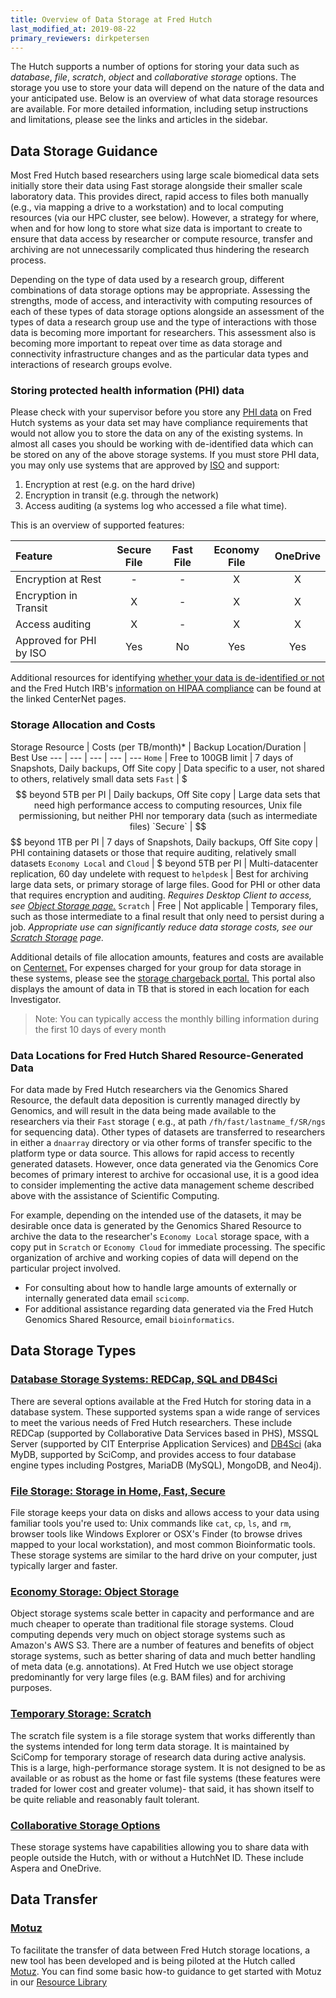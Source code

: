 ```yaml
---
title: Overview of Data Storage at Fred Hutch
last_modified_at: 2019-08-22
primary_reviewers: dirkpetersen
---
```


The Hutch supports a number of options for storing your data such as _database_, _file_, _scratch_, _object_ and _collaborative storage_ options. The storage you use to store your data will depend on the nature of the data and your anticipated use. Below is an overview of what data storage resources are available. For more detailed information, including setup instructions and limitations, please see the links and articles in the sidebar.  

## Data Storage Guidance

Most Fred Hutch based researchers using large scale biomedical data sets initially store their data using Fast storage alongside their smaller scale laboratory data. This provides direct, rapid access to files both manually (e.g., via mapping a drive to a workstation) and to local computing resources (via our HPC cluster, see below). However, a strategy for where, when and for how long to store what size data is important to create to ensure that data access by researcher or compute resource, transfer and archiving are not unnecessarily complicated thus hindering the research process.

Depending on the type of data used by a research group, different combinations of data storage options may be appropriate. Assessing the strengths, mode of access, and interactivity with computing resources of each of these types of data storage options alongside an assessment of the types of data a research group use and the type of interactions with those data is becoming more important for researchers. This assessment also is becoming more important to repeat over time as data storage and connectivity infrastructure changes and as the particular data types and interactions of research groups evolve.


### Storing protected health information (PHI) data

Please check with your supervisor before you store any [PHI data](https://cphs.berkeley.edu/hipaa/hipaa18.html) on Fred Hutch systems as your data set may have compliance requirements that would not allow you to store the data on any of the existing systems. In almost all cases you should be working with de-identified data which can be stored on any of the above storage systems. If you must store PHI data, you may only use systems that are approved by [ISO](https://centernet.fredhutch.org/cn/u/center-it/iso.html) and support:

1. Encryption at rest (e.g. on the hard drive)
2. Encryption in transit (e.g. through the network)
3. Access auditing (a systems log who accessed a file what time).

This is an overview of supported features:

|  Feature 	| Secure File	| Fast File | Economy File |  OneDrive 	|
|:-	|:-:	|:-:	|:-:	|:-:	|
|  Encryption at Rest 	|   -	|   -	|   X	|   X	|
|  Encryption in Transit	|   	X|   -	|   X	|   X	|
|  Access auditing 	|   X	|   -	|   X	|   X 	|
|  Approved for PHI by ISO 	|   Yes	|   No	|   Yes	|   Yes	|


Additional resources for identifying [whether your data is de-identified or not](https://centernet.fredhutch.org/cn/u/hdc/data.html) and the Fred Hutch IRB's [information on HIPAA compliance](https://centernet.fredhutch.org/cn/u/irb/hipaa-compliance.html) can be found at the linked CenterNet pages.  

### Storage Allocation and Costs

Storage Resource | Costs (per TB/month)\*  | Backup Location/Duration | Best Use
--- | --- | --- | --- | ---
`Home` | Free to 100GB limit |  7 days of Snapshots, Daily backups, Off Site copy | Data specific to a user, not shared to others, relatively small data sets
`Fast` | $$$ beyond 5TB per PI |  Daily backups, Off Site copy | Large data sets that need high performance access to computing resources, Unix file permissioning, but neither PHI nor temporary data (such as intermediate files)
`Secure` | $$$$ beyond 1TB per PI |  7 days of Snapshots, Daily backups, Off Site copy | PHI containing datasets or those that require auditing, relatively small datasets
`Economy Local` and `Cloud` | $ beyond 5TB per PI |  Multi-datacenter replication, 60 day undelete with request to `helpdesk` | Best for archiving large data sets, or primary storage of large files.  Good for PHI or other data that requires encryption and auditing. *Requires Desktop Client to access, see [Object Storage page.](/scicomputing/store_objectstore/)*
`Scratch` | Free | Not applicable | Temporary files, such as those intermediate to a final result that only need to persist during a job.  *Appropriate use  can significantly reduce data storage costs, see our [Scratch Storage](/scicomputing/store_scratch/) page.*

Additional details of file allocation amounts, features and costs are available on [Centernet.](https://centernet.fredhutch.org/cn/u/center-it/services/storedataprotect.html) For expenses charged for your group for data storage in these systems, please see the [storage chargeback portal.](https://teams.fhcrc.org/sites/centerit/Support/storage/)  This portal also displays the amount of data in TB that is stored in each location for each Investigator.  

>Note: You can typically access the monthly billing information during the first 10 days of every month

### Data Locations for Fred Hutch Shared Resource-Generated Data
For data made by Fred Hutch researchers via the Genomics Shared Resource, the default data deposition is currently managed directly by Genomics, and will result in the data being made available to the researchers via their `Fast` storage ( e.g., at path `/fh/fast/lastname_f/SR/ngs` for sequencing data).  Other types of datasets are transferred to researchers in either a `dnaarray` directory or via other forms of transfer specific to the platform type or data source.  This allows for rapid access to recently generated datasets.  However, once data generated via the Genomics Core becomes of primary interest to archive for occasional use, it is a good idea to consider implementing the active data management scheme described above with the assistance of Scientific Computing.  

For example, depending on the intended use of the datasets, it may be desirable once data is generated by the Genomics Shared Resource to archive the data to the researcher's `Economy Local` storage space, with a copy put in `Scratch` or `Economy Cloud` for immediate processing.  The specific organization of archive and working copies of data will depend on the particular project involved.  

  - For consulting about how to handle large amounts of externally or internally generated data email `scicomp`.
  - For additional assistance regarding data generated via the Fred Hutch Genomics Shared Resource, email `bioinformatics`.


## Data Storage Types

### [Database Storage Systems: REDCap, SQL and DB4Sci](/scicomputing/store_databases/)

There are several options available at the Fred Hutch for storing data in a database system.  These supported systems span a wide range of services to meet the various needs of Fred Hutch researchers.  These include REDCap (supported by Collaborative Data Services based in PHS), MSSQL Server (supported by CIT Enterprise Application Services) and [DB4Sci](https://mydb.fredhutch.org/) (aka MyDB, supported by SciComp, and provides access to four database engine types including Postgres, MariaDB (MySQL), MongoDB, and Neo4j).  


### [File Storage: Storage in Home, Fast, Secure](/scicomputing/store_posix/)

File storage keeps your data on disks and allows access to your data using familiar tools you're used to: Unix commands like `cat`, `cp`, `ls`, and `rm`,  browser tools like Windows Explorer or OSX's Finder (to browse drives mapped to your local workstation), and most common Bioinformatic tools. These storage systems are similar to the hard drive on your computer, just typically larger and faster.

### [Economy Storage: Object Storage](/scicomputing/store_objectstore/)

Object storage systems scale better in capacity and performance and are much cheaper to operate than traditional file storage systems. Cloud computing depends very much on object storage systems such as Amazon's AWS S3. There are a number of features and benefits of object storage systems, such as better sharing of data and much better handling of meta data (e.g. annotations). At Fred Hutch we use object storage predominantly for very large files (e.g. BAM files) and for archiving purposes.


### [Temporary Storage: Scratch](/scicomputing/store_scratch/)

The scratch file system is a file storage system that works differently than the systems intended for long term data storage. It is maintained by SciComp for temporary storage of research data during active analysis.  This is a large, high-performance storage system.  It is not designed to be as available or as robust as the home or fast file systems (these features were traded for lower cost and greater volume)- that said, it has shown itself to be quite reliable and reasonably fault tolerant.


### [Collaborative Storage Options](/scicomputing/store_collaboration/)

These storage systems have capabilities allowing you to share data with people outside the Hutch, with or without a HutchNet ID.  These include Aspera and OneDrive.  


## Data Transfer

### [Motuz](http://motuz.fredhutch.org)
To facilitate the transfer of data between Fred Hutch storage locations, a new tool has been developed and is being piloted at the Hutch called [Motuz](http://motuz.fredhutch.org).  You can find some basic how-to guidance to get started with Motuz in our [Resource Library](/compdemos/motuz/)
